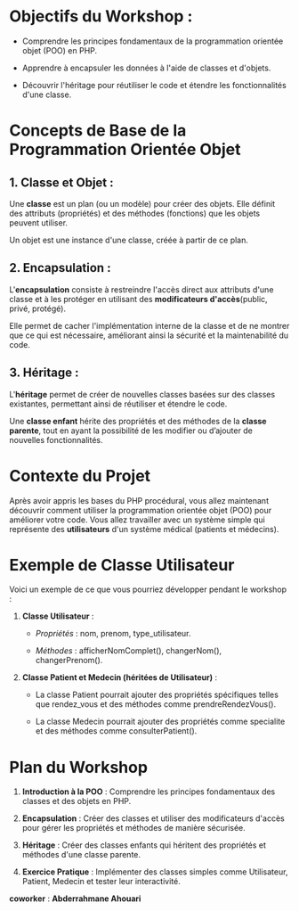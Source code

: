 # Objectifs du Workshop :

- Comprendre les principes fondamentaux de la programmation orientée objet (POO) en PHP.

- Apprendre à encapsuler les données à l'aide de classes et d'objets.

- Découvrir l'héritage pour réutiliser le code et étendre les fonctionnalités d'une classe.

# Concepts de Base de la Programmation Orientée Objet
## 1. Classe et Objet :

Une **classe** est un plan (ou un modèle) pour créer des objets. Elle définit des attributs (propriétés) et des méthodes (fonctions) que les objets peuvent utiliser.

Un objet est une instance d'une classe, créée à partir de ce plan.

## 2. Encapsulation :

L'**encapsulation** consiste à restreindre l'accès direct aux attributs d'une classe et à les protéger en utilisant des **modificateurs d'accès**(public, privé, protégé).

Elle permet de cacher l'implémentation interne de la classe et de ne montrer que ce qui est nécessaire, améliorant ainsi la sécurité et la maintenabilité du code.

## 3. Héritage :

L'**héritage** permet de créer de nouvelles classes basées sur des classes existantes, permettant ainsi de réutiliser et étendre le code.

Une **classe enfant** hérite des propriétés et des méthodes de la **classe parente**, tout en ayant la possibilité de les modifier ou d’ajouter de nouvelles fonctionnalités.


# Contexte du Projet
Après avoir appris les bases du PHP procédural, vous allez maintenant découvrir comment utiliser la programmation orientée objet (POO) pour améliorer votre code. Vous allez travailler avec un système simple qui représente des **utilisateurs** d'un système médical (patients et médecins).

# Exemple de Classe Utilisateur
Voici un exemple de ce que vous pourriez développer pendant le workshop :

1. **Classe Utilisateur** :

    * *Propriétés* : nom, prenom, type_utilisateur.

    * *Méthodes* : afficherNomComplet(), changerNom(), changerPrenom().

2. **Classe Patient et Medecin (héritées de Utilisateur)** :

    * La classe Patient pourrait ajouter des propriétés spécifiques telles que rendez_vous et des méthodes comme prendreRendezVous().

    * La classe Medecin pourrait ajouter des propriétés comme specialite et des méthodes comme consulterPatient().


# Plan du Workshop
1. **Introduction à la POO** : Comprendre les principes fondamentaux des classes et des objets en PHP.

2. **Encapsulation** : Créer des classes et utiliser des modificateurs d'accès pour gérer les propriétés et méthodes de manière sécurisée.

3. **Héritage** : Créer des classes enfants qui héritent des propriétés et méthodes d'une classe parente.

4. **Exercice Pratique** : Implémenter des classes simples comme Utilisateur, Patient, Medecin et tester leur interactivité.


__coworker__ : **Abderrahmane Ahouari**
